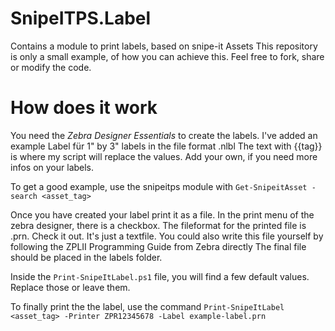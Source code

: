 # SnipeITPS.Label

Contains a module to print labels, based on snipe-it Assets
This repository is only a small example, of how you can achieve this.
Feel free to fork, share or modify the code.


# How does it work
You need the *Zebra Designer Essentials* to create the labels.
I've added an example Label für 1" by 3" labels in the file format .nlbl
The text with {{tag}} is where my script will replace the values. Add your own, if you need more infos on your labels.

To get a good example, use the snipeitps module with `Get-SnipeitAsset -search <asset_tag>`

Once you have created your label print it as a file. In the print menu of the zebra designer, there is a checkbox.
The fileformat for the printed file is .prn. Check it out. It's just a textfile. You could also write this file yourself by following the ZPLII Programming Guide from Zebra directly
The final file should be placed in the labels folder.

Inside the `Print-SnipeItLabel.ps1` file, you will find a few default values.
Replace those or leave them.

To finally print the the label, use the command `Print-SnipeItLabel <asset_tag> -Printer ZPR12345678 -Label example-label.prn`




